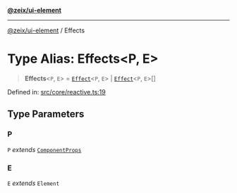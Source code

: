 [**@zeix/ui-element**](../README.md)

***

[@zeix/ui-element](../globals.md) / Effects

# Type Alias: Effects\<P, E\>

> **Effects**\<`P`, `E`\> = [`Effect`](Effect.md)\<`P`, `E`\> \| [`Effect`](Effect.md)\<`P`, `E`\>[]

Defined in: [src/core/reactive.ts:19](https://github.com/zeixcom/ui-element/blob/0e9cacf03a8f95418720628d5174fbb006152743/src/core/reactive.ts#L19)

## Type Parameters

### P

`P` *extends* [`ComponentProps`](ComponentProps.md)

### E

`E` *extends* `Element`
